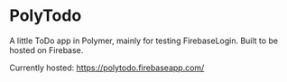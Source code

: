# PolyTodo
A little ToDo app in Polymer, mainly for testing FirebaseLogin. Built to be hosted on Firebase.

Currently hosted: https://polytodo.firebaseapp.com/
